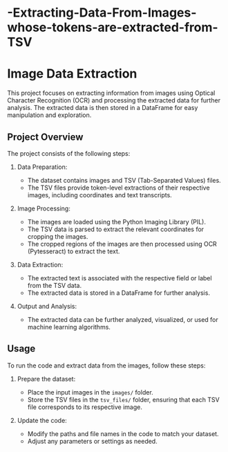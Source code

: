 # -Extracting-Data-From-Images-whose-tokens-are-extracted-from-TSV
# Image Data Extraction

This project focuses on extracting information from images using Optical Character Recognition (OCR) and processing the extracted data for further analysis. The extracted data is then stored in a DataFrame for easy manipulation and exploration.

## Project Overview

The project consists of the following steps:

1. Data Preparation:
   - The dataset contains images and TSV (Tab-Separated Values) files.
   - The TSV files provide token-level extractions of their respective images, including coordinates and text transcripts.

2. Image Processing:
   - The images are loaded using the Python Imaging Library (PIL).
   - The TSV data is parsed to extract the relevant coordinates for cropping the images.
   - The cropped regions of the images are then processed using OCR (Pytesseract) to extract the text.

3. Data Extraction:
   - The extracted text is associated with the respective field or label from the TSV data.
   - The extracted data is stored in a DataFrame for further analysis.

4. Output and Analysis:
   - The extracted data can be further analyzed, visualized, or used for machine learning algorithms.

## Usage

To run the code and extract data from the images, follow these steps:

1. Prepare the dataset:
   - Place the input images in the `images/` folder.
   - Store the TSV files in the `tsv_files/` folder, ensuring that each TSV file corresponds to its respective image.

2. Update the code:
   - Modify the paths and file names in the code to match your dataset.
   - Adjust any parameters or settings as needed.
